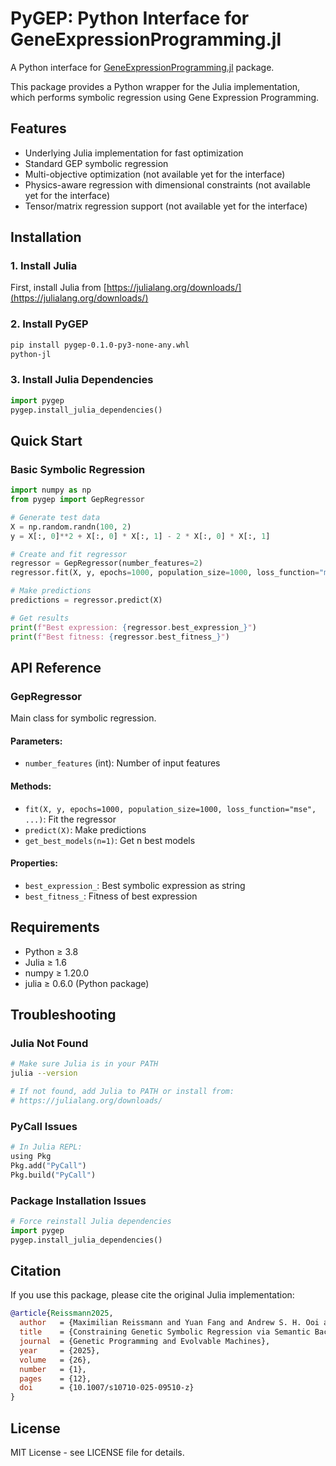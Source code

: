 # PyGEP: Python Interface for GeneExpressionProgramming.jl

A Python interface for [GeneExpressionProgramming.jl](https://github.com/maxreiss123/GeneExpressionProgramming.jl) package.

This package provides a Python wrapper for the Julia implementation, which performs symbolic regression using Gene Expression Programming.

## Features

- Underlying Julia implementation for fast optimization
- Standard GEP symbolic regression
- Multi-objective optimization (not available yet for the interface)
- Physics-aware regression with dimensional constraints (not available yet for the interface)
- Tensor/matrix regression support (not available yet for the interface)

## Installation

### 1. Install Julia
First, install Julia from [https://julialang.org/downloads/](https://julialang.org/downloads/)

### 2. Install PyGEP
```bash
pip install pygep-0.1.0-py3-none-any.whl
python-jl
```

### 3. Install Julia Dependencies
```python
import pygep
pygep.install_julia_dependencies()
```

## Quick Start

### Basic Symbolic Regression

```python
import numpy as np
from pygep import GepRegressor

# Generate test data
X = np.random.randn(100, 2)
y = X[:, 0]**2 + X[:, 0] * X[:, 1] - 2 * X[:, 0] * X[:, 1]

# Create and fit regressor
regressor = GepRegressor(number_features=2)
regressor.fit(X, y, epochs=1000, population_size=1000, loss_function="mse")

# Make predictions
predictions = regressor.predict(X)

# Get results
print(f"Best expression: {regressor.best_expression_}")
print(f"Best fitness: {regressor.best_fitness_}")
```

## API Reference

### GepRegressor

Main class for symbolic regression.

#### Parameters:
- `number_features` (int): Number of input features

#### Methods:
- `fit(X, y, epochs=1000, population_size=1000, loss_function="mse", ...)`: Fit the regressor
- `predict(X)`: Make predictions
- `get_best_models(n=1)`: Get n best models

#### Properties:
- `best_expression_`: Best symbolic expression as string
- `best_fitness_`: Fitness of best expression

## Requirements

- Python ≥ 3.8
- Julia ≥ 1.6
- numpy ≥ 1.20.0
- julia ≥ 0.6.0 (Python package)

## Troubleshooting

### Julia Not Found
```bash
# Make sure Julia is in your PATH
julia --version

# If not found, add Julia to PATH or install from:
# https://julialang.org/downloads/
```

### PyCall Issues
```python
# In Julia REPL:
using Pkg
Pkg.add("PyCall")
Pkg.build("PyCall")
```

### Package Installation Issues
```python
# Force reinstall Julia dependencies
import pygep
pygep.install_julia_dependencies()
```

## Citation

If you use this package, please cite the original Julia implementation:

```bibtex
@article{Reissmann2025,
  author   = {Maximilian Reissmann and Yuan Fang and Andrew S. H. Ooi and Richard D. Sandberg},
  title    = {Constraining Genetic Symbolic Regression via Semantic Backpropagation},
  journal  = {Genetic Programming and Evolvable Machines},
  year     = {2025},
  volume   = {26},
  number   = {1},
  pages    = {12},
  doi      = {10.1007/s10710-025-09510-z}
}
```

## License

MIT License - see LICENSE file for details.
